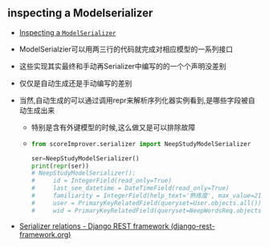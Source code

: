 ## inspecting a Modelserializer

-  [Inspecting a `ModelSerializer`](https://www.django-rest-framework.org/api-guide/serializers/#inspecting-a-modelserializer)

- ModelSerialzier可以用两三行的代码就完成对相应模型的一系列接口

- 这些实现其实最终和手动再Serializer中编写的的一个个声明没差别

- 仅仅是自动生成还是手动编写的差别

- 当然,自动生成的可以通过调用repr来解析序列化器实例看到,是哪些字段被自动生成出来

  - 特别是含有外键模型的时候,这么做又是可以排除故障

  - ```python
    from scoreImprover.serializer import NeepStudyModelSerializer
    
    ser=NeepStudyModelSerializer()
    print(repr(ser))
    # NeepStudyModelSerializer():
    #     id = IntegerField(read_only=True)
    #     last_see_datetime = DateTimeField(read_only=True)
    #     familiarity = IntegerField(help_text='熟练度', max_value=2147483647, min_value=-2147483648, required=False)
    #     user = PrimaryKeyRelatedField(queryset=User.objects.all())
    #     wid = PrimaryKeyRelatedField(queryset=NeepWordsReq.objects.all())
    ```

- [Serializer relations - Django REST framework (django-rest-framework.org)](https://www.django-rest-framework.org/api-guide/relations/)